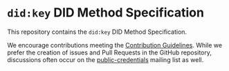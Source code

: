 # `did:key` DID Method Specification

This repository contains the `did:key` DID Method Specification.

We encourage contributions meeting the
[Contribution Guidelines](CONTRIBUTING.md). While we prefer the creation of
issues and Pull Requests in the GitHub repository, discussions often occur on the
[public-credentials](http://lists.w3.org/Archives/Public/public-credentials/)
mailing list as well.
